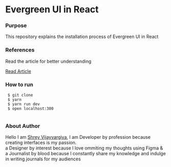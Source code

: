 <h1>Evergreen UI in React</h1>

<h3>Purpose</h3>
<p>This repository explains the installation process of Evergreen UI in React </p>


<h3>References</h3>
<p>Read the article for better understanding</p>

<a href="https://shreyvijayvargiya26.medium.com/evergreen-ui-in-react-876a4ee6b9e3">Read Article</a>
  
 <h3>How to run</h3>
 
 ```
  $ git clone
  $ yarn
  $ yarn run dev
  $ open localhost:300
  
 ```

<h3>About Author</h3>
<p>Hello I am <a href="https://shreyvijayvargiya26.medium.com/">Shrey Vijayvargiya</a>, I am Developer by profession because creating interfaces is my passion. 
  <br /> a Designer by interest because I love ommiting my thoughts using Figma & <br />a Journalist by blood because I constantly share my knowledge and indulge in writing journals for my audiences</p>
